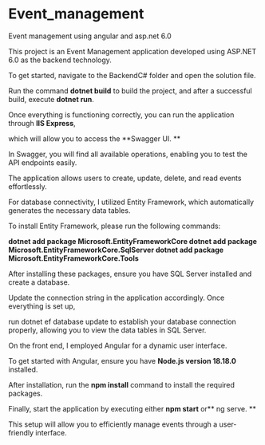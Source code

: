 # Event_management
Event management using angular and asp.net 6.0

This project is an Event Management application developed using ASP.NET 6.0 as the backend technology.

To get started, navigate to the BackendC# folder and open the solution file.

Run the command **dotnet build** to build the project, and after a successful build, execute **dotnet run**. 

Once everything is functioning correctly, you can run the application through **IIS Express**, 

which will allow you to access the **Swagger UI. **

In Swagger, you will find all available operations, enabling you to test the API endpoints easily.

The application allows users to create, update, delete, and read events effortlessly. 

For database connectivity, I utilized Entity Framework, which automatically generates the necessary data tables.

To install Entity Framework, please run the following commands:

**dotnet add package Microsoft.EntityFrameworkCore
dotnet add package Microsoft.EntityFrameworkCore.SqlServer
dotnet add package Microsoft.EntityFrameworkCore.Tools**

After installing these packages, ensure you have SQL Server installed and create a database.

Update the connection string in the application accordingly. Once everything is set up, 

run dotnet ef database update to establish your database connection properly, allowing you to view the data tables in SQL Server.

On the front end, I employed Angular for a dynamic user interface. 

To get started with Angular, ensure you have **Node.js version 18.18.0** installed. 

After installation, run the **npm install** command to install the required packages. 

Finally, start the application by executing either **npm start** or** ng serve. **

This setup will allow you to efficiently manage events through a user-friendly interface.
